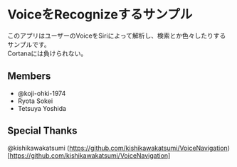# VoiceをRecognizeするサンプル

このアプリはユーザーのVoiceをSiriによって解析し、検索とか色々したりするサンプルです。  
Cortanaには負けられない。

## Members

* @koji-ohki-1974  
* Ryota Sokei  
* Tetsuya Yoshida  

## Special Thanks

@kishikawakatsumi (https://github.com/kishikawakatsumi/VoiceNavigation)[https://github.com/kishikawakatsumi/VoiceNavigation]